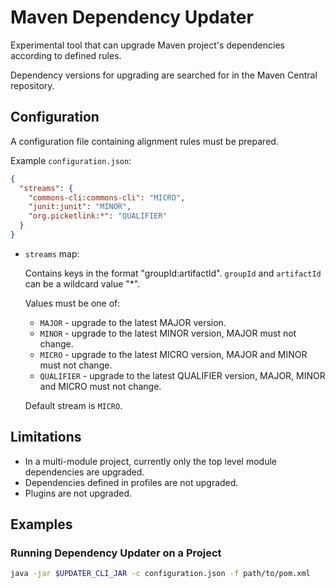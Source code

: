 # Maven Dependency Updater

Experimental tool that can upgrade Maven project's dependencies according to defined rules.

Dependency versions for upgrading are searched for in the Maven Central repository.

## Configuration

A configuration file containing alignment rules must be prepared.

Example `configuration.json`:

```json
{
  "streams": {
    "commons-cli:commons-cli": "MICRO",
    "junit:junit": "MINOR",
    "org.picketlink:*": "QUALIFIER"
  }
}

```

* `streams` map:
  
  Contains keys in the format "groupId:artifactId". `groupId` and `artifactId` can be a wildcard value "*".

  Values must be one of:
  
  * `MAJOR` - upgrade to the latest MAJOR version.
  * `MINOR` - upgrade to the latest MINOR version, MAJOR must not change.
  * `MICRO` - upgrade to the latest MICRO version, MAJOR and MINOR must not change.
  * `QUALIFIER` - upgrade to the latest QUALIFIER version, MAJOR, MINOR and MICRO must not change.
  
  Default stream is `MICRO`.
  
## Limitations

* In a multi-module project, currently only the top level module dependencies are upgraded.
* Dependencies defined in profiles are not upgraded.
* Plugins are not upgraded.

## Examples

### Running Dependency Updater on a Project

```bash
java -jar $UPDATER_CLI_JAR -c configuration.json -f path/to/pom.xml
```
